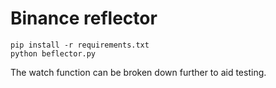 Binance reflector
================

```
pip install -r requirements.txt
python beflector.py
```

The watch function can be broken down further to aid testing.
